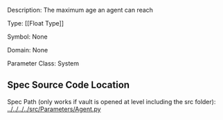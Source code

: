 Description: The maximum age an agent can reach

Type: [[Float Type]]

Symbol: None

Domain: None

Parameter Class: System

## Spec Source Code Location

Spec Path (only works if vault is opened at level including the src folder): [../../../../src/Parameters/Agent.py](../../../../src/Parameters/Agent.py)


